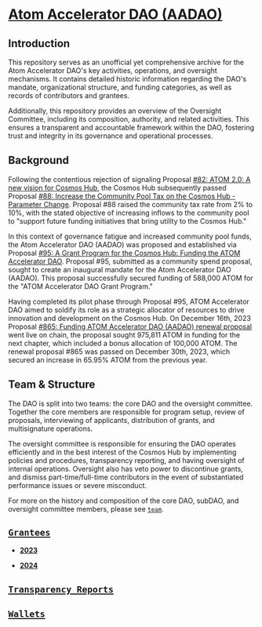 # [Atom Accelerator DAO (AADAO)](https://www.atomaccelerator.com/)

## Introduction

This repository serves as an unofficial yet comprehensive archive for the Atom Accelerator DAO's key activities, operations, and oversight mechanisms. It contains detailed historic information regarding the DAO's mandate, organizational structure, and funding categories, as well as records of contributors and grantees.

Additionally, this repository provides an overview of the Oversight Committee, including its composition, authority, and related activities. This ensures a transparent and accountable framework within the DAO, fostering trust and integrity in its governance and operational processes.

## Background

Following the contentious rejection of signaling Proposal [#82: ATOM 2.0: A new vision for Cosmos Hub](https://www.mintscan.io/cosmos/proposals/82), the Cosmos Hub subsequently passed Proposal [#88: Increase the Community Pool Tax on the Cosmos Hub - Parameter Change](https://www.mintscan.io/cosmos/proposals/88). Proposal #88 raised the community tax rate from 2% to 10%, with the stated objective of increasing inflows to the community pool to "support future funding initiatives that bring utility to the Cosmos Hub."

In this context of governance fatigue and increased community pool funds, the Atom Accelerator DAO (AADAO) was proposed and established via Proposal [#95: A Grant Program for the Cosmos Hub: Funding the ATOM Accelerator DAO](https://www.mintscan.io/cosmos/proposals/95). Proposal #95, submitted as a community spend proposal, sought to create an inaugural mandate for the Atom Accelerator DAO (AADAO). This proposal successfully secured funding of 588,000 ATOM for the "ATOM Accelerator DAO Grant Program." 

Having completed its pilot phase through Proposal #95, ATOM Accelerator DAO aimed to soldify its role as a strategic allocator of resources to drive innovation and development on the Cosmos Hub. 
On December 16th, 2023 Proposal [#865: Funding ATOM Accelerator DAO (AADAO) renewal proposal](https://www.mintscan.io/cosmos/proposals/865/) went live on chain, the proposal sought 975,811 ATOM in funding for the next chapter, which included a bonus allocation of 100,000 ATOM. The renewal proposal #865 was passed on December 30th, 2023, which secured an increase in 65.95% ATOM from the previous year.  

## Team & Structure
The DAO is split into two teams: the core DAO and the oversight committee. 
Together the core members are responsible for program setup, review of proposals, interviewing of applicants, distribution of grants, and multisignature operations. 

The oversight committee is responsible for ensuring the DAO operates efficiently and in the best interest of the Cosmos Hub by implementing policies and procedures, transparency reporting, and having oversight of internal operations.
Oversight also has veto power to discontinue grants, and dismiss part-time/full-time contributors in the event of substantiated performance issues or severe misconduct.

For more on the history and composition of the core DAO, subDAO, and oversight committee members, please see [`team`](https://github.com/gaiaus/aadao/tree/main/team).

## [`Grantees`](https://github.com/gaiaus/aadao)
* [**2023**](https://github.com/gaiaus/aadao/blob/main/grantees/2023.md)

* [**2024**](https://github.com/gaiaus/aadao/blob/main/grantees/2024.md)


## [`Transparency Reports`](https://github.com/gaiaus/aadao/tree/main/transparency_reports)

## [`Wallets`](https://github.com/gaiaus/aadao/tree/main/wallets)
